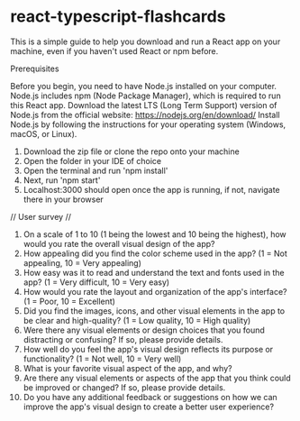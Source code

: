 # react-typescript-flashcards

This is a simple guide to help you download and run a React app on your machine, even if you haven't used React or npm before.

Prerequisites

Before you begin, you need to have Node.js installed on your computer. Node.js includes npm (Node Package Manager), which is required to run this React app.
Download the latest LTS (Long Term Support) version of Node.js from the official website: https://nodejs.org/en/download/
Install Node.js by following the instructions for your operating system (Windows, macOS, or Linux).

1. Download the zip file or clone the repo onto your machine
2. Open the folder in your IDE of choice
3. Open the terminal and run 'npm install'
4. Next, run 'npm start'
5. Localhost:3000 should open once the app is running, if not, navigate there in your browser

// User survey //

1. On a scale of 1 to 10 (1 being the lowest and 10 being the highest), how would you rate the overall visual design of the app?
2. How appealing did you find the color scheme used in the app? (1 = Not appealing, 10 = Very appealing)
3. How easy was it to read and understand the text and fonts used in the app? (1 = Very difficult, 10 = Very easy)
4. How would you rate the layout and organization of the app's interface? (1 = Poor, 10 = Excellent)
5. Did you find the images, icons, and other visual elements in the app to be clear and high-quality? (1 = Low quality, 10 = High quality)
6. Were there any visual elements or design choices that you found distracting or confusing? If so, please provide details.
7. How well do you feel the app's visual design reflects its purpose or functionality? (1 = Not well, 10 = Very well)
8. What is your favorite visual aspect of the app, and why?
9. Are there any visual elements or aspects of the app that you think could be improved or changed? If so, please provide details.
10. Do you have any additional feedback or suggestions on how we can improve the app's visual design to create a better user experience?
